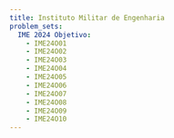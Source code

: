 ```yaml
---
title: Instituto Militar de Engenharia
problem_sets:
  IME 2024 Objetivo:
    - IME24O01
    - IME24O02
    - IME24O03
    - IME24O04
    - IME24O05
    - IME24O06
    - IME24O07
    - IME24O08
    - IME24O09
    - IME24O10
---
```


